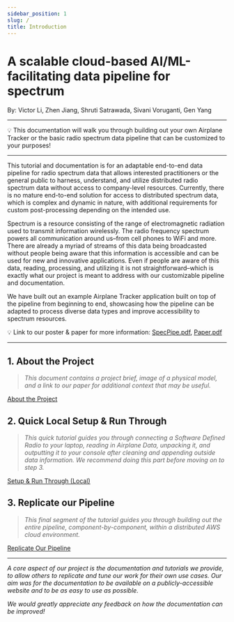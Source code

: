 ```yaml
---
sidebar_position: 1
slug: /
title: Introduction
---
```


# A scalable cloud-based AI/ML-facilitating data pipeline for spectrum

By: Victor Li, Zhen Jiang, Shruti Satrawada, Sivani Voruganti, Gen Yang

---

<aside>
💡 This documentation will walk you through building out your own Airplane Tracker or the basic radio spectrum data pipeline that can be customized to your purposes!

</aside>

---

This tutorial and documentation is for an adaptable end-to-end data pipeline for radio spectrum data that allows interested practitioners or the general public to harness, understand, and utilize distributed radio spectrum data without access to company-level resources. Currently, there is no mature end-to-end solution for access to distributed spectrum data, which is complex and dynamic in nature, with additional requirements for custom post-processing depending on the intended use.

Spectrum is a resource consisting of the range of electromagnetic radiation used to transmit information wirelessly. The radio frequency spectrum powers all communication around us–from cell phones to WiFi and more. There are already a myriad of streams of this data being broadcasted without people being aware that this information is accessible and can be used for new and innovative applications. Even if people are aware of this data, reading, processing, and utilizing it is not straightforward–which is exactly what our project is meant to address with our customizable pipeline and documentation.

We have built out an example Airplane Tracker application built on top of the pipeline from beginning to end, showcasing how the pipeline can be adapted to process diverse data types and improve accessibility to spectrum resources. 
 
💡 Link to our poster & paper for more information: [SpecPipe.pdf](/pdf/SpecPipe-ProjectBrief.pdf), [Paper.pdf](/pdf/paper.pdf)

---

## 1. About the Project

> *This document contains a project brief, image of a physical model, and a link to our paper for additional context that may be useful.*
> 

[About the Project](./about)

## 2. Quick Local Setup & Run Through

> *This quick tutorial guides you through connecting a Software Defined Radio to your laptop, reading in Airplane Data, unpacking it, and outputting it to your console after cleaning and appending outside data information. We recommend doing this part before moving on to step 3.*
> 

[Setup & Run Through (Local)](./local)

## 3. Replicate our Pipeline

> *This final segment of the tutorial guides you through building out the entire pipeline, component-by-component, within a distributed AWS cloud environment.*
> 

[Replicate Our Pipeline](./category/replicate-our-pipeline)

---

*A core aspect of our project is the documentation and tutorials we provide, to allow others to replicate and tune our work for their own use cases. Our aim was for the documentation to be available on a publicly-accessible website and to be as easy to use as possible.* 

*We would greatly appreciate any feedback on how the documentation can be improved!*
